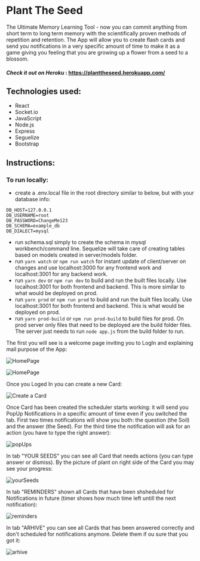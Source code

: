 # 
# Plant The Seed 

The Ultimate Memory Learning Tool - now you can commit anything from short term to long term memory with the scientifically proven methods of repetition and retention. The App will allow you to create flash cards and send you notifications in a very  specific amount of time to make it as a game giving you feeling that you are growing up a flower from a seed to a blossom.

#### *Check it out on Heroku* :  https://planttheseed.herokuapp.com/

## Technologies used:
* React
* Socket.io
* JavaScript
* Node.js
* Express
* Seguelize
* Bootstrap


## Instructions:

### To run locally:
* create a .env.local file in the root directory similar to below, but with your database info:
```
DB_HOST=127.0.0.1
DB_USERNAME=root
DB_PASSWORD=ChangeMe123
DB_SCHEMA=example_db
DB_DIALECT=mysql
```
* run schema.sql simply to create the schema in mysql workbench/command line.  Sequelize will take care of creating tables based on models created in server/models folder.
* run ```yarn watch``` or ```npm run watch``` for instant update of client/server on changes and use localhost:3000 for any frontend work and localhost:3001 for any backend work.
* run ```yarn dev``` or ```npm run dev``` to build and run the built files locally.  Use localhost:3001 for both frontend and backend.  This is more similar to what would be deployed on prod.
* run ```yarn prod``` or ```npm run prod``` to build and run the built files locally.  Use localhost:3001 for both frontend and backend.  This is what would be deployed on prod.
* run ```yarn prod-build``` or ```npm run prod-build``` to build files for prod.  On prod server only files that need to be deployed are the build folder files.  The server just needs to run ```node app.js``` from the build folder to run.







The first you will see is a welcome page inviting you to LogIn and explaining mail purpose of the App:

![HomePage](/client/public/images/homepage1.png)

![HomePage](/client/public/images/homepage2.png)


Once you Loged In you can create a new Card:


![Create a Card](./client/public/images/createNewCard.png)






Once Card has been created the scheduler starts working: it will send you PopUp Notifications in a specific amount of time even if you switched the tab. First two times notifications will show you both: the question (the Soil) and the answer (the Seed). For the third time the notification will ask for an action (you have to type the right answer):


![popUps](/client/public/images/popUps.png)







In tab "YOUR SEEDS" you can see all Card that needs actions (you can type answer or dismiss). By the picture of plant on right side of the Card you may see your progress:


![yourSeeds](/client/public/images/yourSeeds.png)






In tab "REMINDERS" shown all Cards that have been shsheduled for Notifications in future (timer shows how much time left untill the next notification):


![reminders](/client/public/images/reminders.png)






In tab "ARHIVE" you can see all Cards that has been answered correctly and don't scheduled for notifications anymore. Delete them if ou sure that you got it:

![arhive](/client/public/images/Arhive.png)
